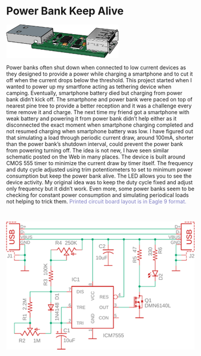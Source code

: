 Power Bank Keep Alive
==========================================

<p align="left"><img src="images/device.png" width="300"/></p>

Power banks often shut down when connected to low current devices as they designed to provide a power while charging a smartphone and to cut it off when the current drops below the threshold. This project started when I wanted to power up my smartfone acting as tethering device when camping. Eventually, smartphone battery died but charging from power bank didn’t kick off. The smartphone and power bank were paced on top of nearest pine tree to provide a better reception and it was a challenge every time remove it and charge. The next time my friend got a smartphone with weak battery and powering it from power bank didn’t help either as it disconnected the exact moment when smartphone charging completed and not resumed charging when smartphone battery was low. I have figured out that simulating a load through periodic current draw, around 100mA, shorter than the power bank’s shutdown interval, could prevent the power bank from powering turning off. The idea is not new, I have seen similar schematic posted on the Web in many places. The device is built around CMOS 555 timer to minimize the current draw by timer itself. The frequency and duty cycle adjusted using trim potentiometers to set to minimum power consumption but keep the power bank alive. The LED allows you to see the device activity. My original idea was to keep the duty cycle fixed and adjust only frequency but it didn’t work. Even more, some power banks seem to be checking for constant power consumption and simulating periodical loads not helping to trick them.
<font color="8080c6">Printed circuit board layout is in Eagle 9 format.</font>
<p>&nbsp;</p>
<p align="left"><img src="images/schematic.png" width="700"/></p>